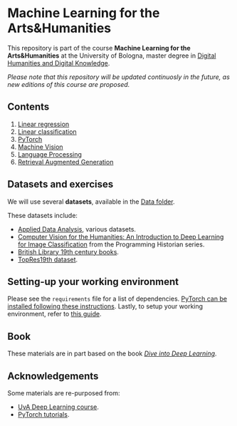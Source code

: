 # Machine Learning for the Arts&Humanities

This repository is part of the course **Machine Learning for the Arts&Humanities** at the University of Bologna, master degree in [Digital Humanities and Digital Knowledge](https://corsi.unibo.it/2cycle/DigitalHumanitiesKnowledge).

*Please note that this repository will be updated continuosly in the future, as new editions of this course are proposed.*

## Contents

1. [Linear regression](1_linear_regression.ipynb)
2. [Linear classification](2_linear_classification.ipynb)
3. [PyTorch](3_pytorch.ipynb)
4. [Machine Vision](4_machine_vision.ipynb)
5. [Language Processing](5_language_processing.ipynb)
6. [Retrieval Augmented Generation](rag_app)

## Datasets and exercises

We will use several **datasets**, available in the [Data folder](data/). 

These datasets include:
* [Applied Data Analysis](https://github.com/mromanello/ADA-DHOxSS/tree/master/data), various datasets.
* [Computer Vision for the Humanities: An Introduction to Deep Learning for Image Classification](https://programminghistorian.org/en/lessons/computer-vision-deep-learning-pt1) from the Programming Historian series.
* [British Library 19th century books](https://github.com/mromanello/ADA-DHOxSS/tree/master/data#british-library-19th-century-books).
* [TopRes19th dataset](https://github.com/hipe-eval/HIPE-2022-data/blob/main/documentation/README-topres19th.md#topres19th-dataset).

## Setting-up your working environment

Please see the `requirements` file for a list of dependencies. [PyTorch can be installed following these instructions](https://pytorch.org/get-started/locally/). Lastly, to setup your working environment, refer to [this guide](https://github.com/Giovanni1085/UNIBO_Programmazione_LM/blob/main/setup.md).

## Book

These materials are in part based on the book *[Dive into Deep Learning](https://d2l.ai/)*.

## Acknowledgements

Some materials are re-purposed from:
* [UvA Deep Learning course](https://uvadlc-notebooks.readthedocs.io/en/latest/index.html).
* [PyTorch tutorials](https://pytorch.org/tutorials/).

